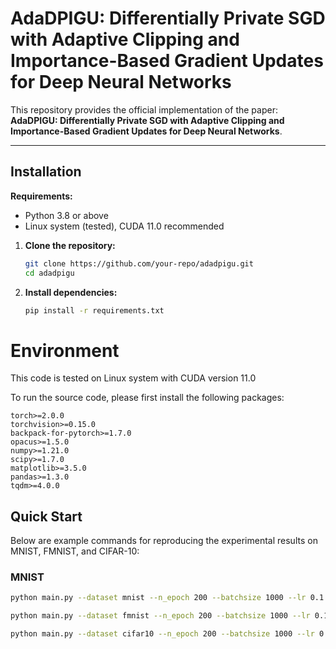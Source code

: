 # AdaDPIGU: Differentially Private SGD with Adaptive Clipping and Importance-Based Gradient Updates for Deep Neural Networks

This repository provides the official implementation of the paper:  
**AdaDPIGU: Differentially Private SGD with Adaptive Clipping and Importance-Based Gradient Updates for Deep Neural Networks**.

---

## Installation

**Requirements:**  
- Python 3.8 or above  
- Linux system (tested), CUDA 11.0 recommended

1. **Clone the repository:**
   ```bash
   git clone https://github.com/your-repo/adadpigu.git
   cd adadpigu
2. **Install dependencies:**
    ```bash
    pip install -r requirements.txt
    ```
# Environment
This code is tested on Linux system with CUDA version 11.0

To run the source code, please first install the following packages:
```
torch>=2.0.0
torchvision>=0.15.0
backpack-for-pytorch>=1.7.0
opacus>=1.5.0
numpy>=1.21.0
scipy>=1.7.0
matplotlib>=3.5.0
pandas>=1.3.0
tqdm>=4.0.0
```
## Quick Start

Below are example commands for reproducing the experimental results on MNIST, FMNIST, and CIFAR-10:

### MNIST
```bash
python main.py --dataset mnist --n_epoch 200 --batchsize 1000 --lr 0.1 --private --clip 5 --eps 4 --delta 1e-5 --sess adadpigu_mnist
```
```bash
python main.py --dataset fmnist --n_epoch 200 --batchsize 1000 --lr 0.1 --private --clip 5 --eps 4 --delta 1e-5 --sess adadpigu_fmnist
```
```bash
python main.py --dataset cifar10 --n_epoch 200 --batchsize 1000 --lr 0.1 --private --clip 5 --eps 4 --delta 1e-5 --sess adadpigu_cifar10
```
